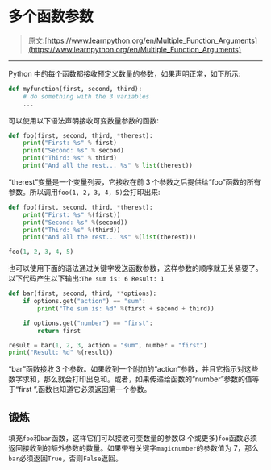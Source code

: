 # 多个函数参数

> 原文:[https://www.learnpython.org/en/Multiple_Function_Arguments](https://www.learnpython.org/en/Multiple_Function_Arguments)

* * *

Python 中的每个函数都接收预定义数量的参数，如果声明正常，如下所示:

```py
def myfunction(first, second, third):
    # do something with the 3 variables
    ... 
```

可以使用以下语法声明接收可变数量参数的函数:

```py
def foo(first, second, third, *therest):
    print("First: %s" % first)
    print("Second: %s" % second)
    print("Third: %s" % third)
    print("And all the rest... %s" % list(therest)) 
```

“therest”变量是一个变量列表，它接收在前 3 个参数之后提供给“foo”函数的所有参数。所以调用`foo(1, 2, 3, 4, 5)`会打印出来:

```py
def foo(first, second, third, *therest):
    print("First: %s" %(first))
    print("Second: %s" %(second))
    print("Third: %s" %(third))
    print("And all the rest... %s" %(list(therest)))

foo(1, 2, 3, 4, 5) 
```

也可以使用下面的语法通过关键字发送函数参数，这样参数的顺序就无关紧要了。以下代码产生以下输出:`The sum is: 6 Result: 1`

```py
def bar(first, second, third, **options):
    if options.get("action") == "sum":
        print("The sum is: %d" %(first + second + third))

    if options.get("number") == "first":
        return first

result = bar(1, 2, 3, action = "sum", number = "first")
print("Result: %d" %(result)) 
```

“bar”函数接收 3 个参数。如果收到一个附加的“action”参数，并且它指示对这些数字求和，那么就会打印出总和。或者，如果传递给函数的“number”参数的值等于“first ”,函数也知道它必须返回第一个参数。

## 锻炼

填充`foo`和`bar`函数，这样它们可以接收可变数量的参数(3 个或更多)`foo`函数必须返回接收到的额外参数的数量。如果带有关键字`magicnumber`的参数值为 7，那么`bar`必须返回`True`，否则`False`返回。